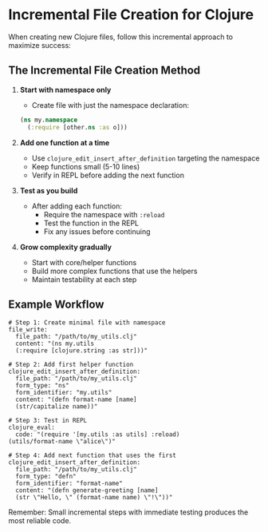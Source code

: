 # Incremental File Creation for Clojure

When creating new Clojure files, follow this incremental approach to maximize success:

## The Incremental File Creation Method

1. **Start with namespace only**
   - Create file with just the namespace declaration:
   ```clojure
   (ns my.namespace
     (:require [other.ns :as o]))
   ```

2. **Add one function at a time**
   - Use `clojure_edit_insert_after_definition` targeting the namespace
   - Keep functions small (5-10 lines)
   - Verify in REPL before adding the next function

3. **Test as you build**
   - After adding each function:
     - Require the namespace with `:reload`
     - Test the function in the REPL
     - Fix any issues before continuing

4. **Grow complexity gradually**
   - Start with core/helper functions
   - Build more complex functions that use the helpers
   - Maintain testability at each step

## Example Workflow

```
# Step 1: Create minimal file with namespace
file_write:
  file_path: "/path/to/my_utils.clj"
  content: "(ns my.utils
  (:require [clojure.string :as str]))"

# Step 2: Add first helper function
clojure_edit_insert_after_definition:
  file_path: "/path/to/my_utils.clj"
  form_type: "ns"
  form_identifier: "my.utils"
  content: "(defn format-name [name]
  (str/capitalize name))"

# Step 3: Test in REPL
clojure_eval:
  code: "(require '[my.utils :as utils] :reload)
(utils/format-name \"alice\")"

# Step 4: Add next function that uses the first
clojure_edit_insert_after_definition:
  file_path: "/path/to/my_utils.clj"
  form_type: "defn"
  form_identifier: "format-name"
  content: "(defn generate-greeting [name]
  (str \"Hello, \" (format-name name) \"!\"))"
```

Remember: Small incremental steps with immediate testing produces the most reliable code.